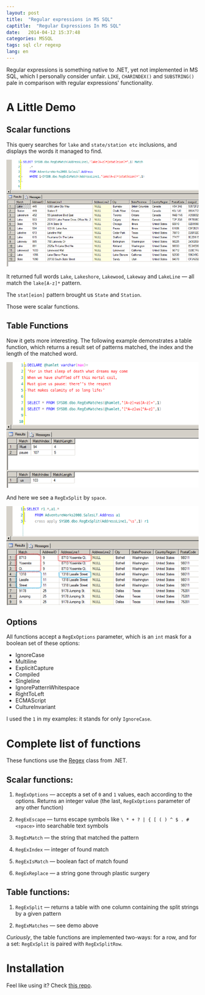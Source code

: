 ```yaml
---
layout: post
title:  "Regular expressions in MS SQL"
captitle:  "Regular Expressions In MS SQL"
date:   2014-04-12 15:37:48
categories: MSSQL
tags: sql clr regexp
lang: en
---
```


Regular expressions is something native to .NET, yet not implemented in MS SQL, which I personally consider unfair. `LIKE`, `CHARINDEX()` and `SUBSTRING()` pale in comparison with regular expressions' functionality.

A Little Demo
=====================

Scalar functions
---------------------

This query searches for `lake` and `state/station etc` inclusions, and displays the words it managed to find.

<center><img alt="Looking for lake[A-z]*|stat[eion]" src="/img/2014/regexp_01.png" style="cursor:pointer" onclick="window.open('/img/2014/regexp_01.png','_blank');return;"/></center></center>

It returned full words `Lake`, `Lakeshore`, `Lakewood`, `Lakeway` and `LakeLine` &mdash; all match the `lake[A-z]*` pattern.

The `stat[eion]` pattern brought us `State` and `Station`.

Those were scalar functions.

Table Functions
---------------------

Now it gets more interesting. The following example demonstrates a table function, which returns a result set of patterns matched, the index and the length of the matched word.

<center><img alt="Search of a pattern" src="/img/2014/regexp_02.png" style="cursor:pointer" onclick="window.open('/img/2014/regexp_02.png','_blank');return;"/></center></center>

And here we see a `RegExSplit` by `space`.

<center><img alt="String split" src="/img/2014/regexp_03.png" style="cursor:pointer" onclick="window.open('/img/2014/regexp_03.png','_blank');return;"/></center></center>

Options
---------------------

All functions accept a `RegExOptions` parameter, which is an `int` mask for a boolean set of these options:

* IgnoreCase
* Multiline
* ExplicitCapture
* Compiled
* Singleline
* IgnorePatternWhitespace
* RightToLeft
* ECMAScript
* CultureInvariant

I used the `1` in my examples: it stands for only `IgnoreCase`.

Complete list of functions
==========================

These functions use the [Regex][regex] class from .NET.

Scalar functions:
---------------------

1. `RegExOptions` &mdash; accepts a set of `0` and `1` values, each according to the options. Returns an integer value (the last, `RegExOptions` parameter of any other function)

1. `RegExEscape` &mdash; turns escape symbols like `\ * + ? | { [ ( ) ^ $ . # <space>` into searchable text symbols
1. `RegExMatch` &mdash; the string that matched the pattern
1. `RegExIndex` &mdash; integer of found match
1. `RegExIsMatch` &mdash; boolean fact of match found
1. `RegExReplace` &mdash; a string gone through plastic surgery

Table functions:
---------------------

1. `RegExSplit` &mdash; returns a table with one column containing the split strings by a given pattern

1. `RegExMatches` &mdash; see demo above

*Curiously*, the table functions are implemented two-ways: for a row, and for a set: `RegExSplit` is paired with `RegExSplitRow`.

Installation
=====================

Feel like using it? Check [this repo][dll].

[dll]: https://github.com/atru/database-dll/
[regex]: http://msdn.microsoft.com/library/system.text.regularexpressions.regex.aspx
